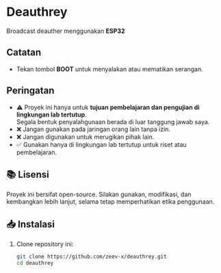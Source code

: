 # Deauthrey
Broadcast deauther menggunakan **ESP32**

## Catatan
- Tekan tombol **BOOT** untuk menyalakan atau mematikan serangan.

## Peringatan
- ⚠️ Proyek ini hanya untuk **tujuan pembelajaran dan pengujian di lingkungan lab tertutup**.  
Segala bentuk penyalahgunaan berada di luar tanggung jawab saya.
- ❌ Jangan gunakan pada jaringan orang lain tanpa izin.
- ❌ Jangan digunakan untuk merugikan pihak lain.
- ✅ Gunakan hanya di lingkungan lab tertutup untuk riset atau pembelajaran.

## 📚 Lisensi
Proyek ini bersifat open-source. Silakan gunakan, modifikasi, dan kembangkan lebih lanjut, selama tetap memperhatikan etika penggunaan.

## 📥 Instalasi
1. Clone repository ini:
   ```bash
   git clone https://github.com/zeev-x/deauthrey.git
   cd deauthrey
   ```